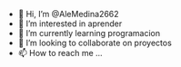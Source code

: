 - 👋 Hi, I’m @AleMedina2662
- 👀 I’m interested in  aprender
- 🌱 I’m currently learning  programacion
- 💞️ I’m looking to collaborate on  proyectos    
- 📫 How to reach me ...

<!---
AleMedina2662/AleMedina2662 is a ✨ special ✨ repository because its `README.md` (this file) appears on your GitHub profile.
You can click the Preview link to take a look at your changes.
--->
